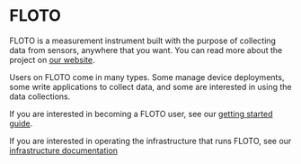 # FLOTO

FLOTO is a measurement instrument built with the purpose of collecting data from sensors, anywhere that you want. You can read more about the project on [our website](https://floto.cs.uchicago.edu).

Users on FLOTO come in many types. Some manage device deployments, some write applications to collect data, and some are interested in using the data collections.

If you are interested in becoming a FLOTO user, see our [getting started guide](user/README.md).

If you are interested in operating the infrastructure that runs FLOTO, see our [infrastructure documentation](infrastructure/README.md)
